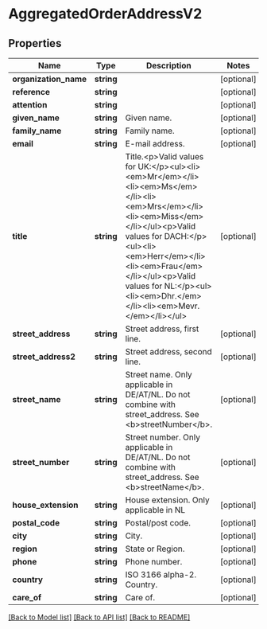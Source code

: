 # AggregatedOrderAddressV2

## Properties
Name | Type | Description | Notes
------------ | ------------- | ------------- | -------------
**organization_name** | **string** |  | [optional] 
**reference** | **string** |  | [optional] 
**attention** | **string** |  | [optional] 
**given_name** | **string** | Given name. | [optional] 
**family_name** | **string** | Family name. | [optional] 
**email** | **string** | E-mail address. | [optional] 
**title** | **string** | Title.&lt;p&gt;Valid values for UK:&lt;/p&gt;&lt;ul&gt;&lt;li&gt;&lt;em&gt;Mr&lt;/em&gt;&lt;/li&gt;&lt;li&gt;&lt;em&gt;Ms&lt;/em&gt;&lt;/li&gt;&lt;li&gt;&lt;em&gt;Mrs&lt;/em&gt;&lt;/li&gt;&lt;li&gt;&lt;em&gt;Miss&lt;/em&gt;&lt;/li&gt;&lt;/ul&gt;&lt;p&gt;Valid values for DACH:&lt;/p&gt;&lt;ul&gt;&lt;li&gt;&lt;em&gt;Herr&lt;/em&gt;&lt;/li&gt;&lt;li&gt;&lt;em&gt;Frau&lt;/em&gt;&lt;/li&gt;&lt;/ul&gt;&lt;p&gt;Valid values for NL:&lt;/p&gt;&lt;ul&gt;&lt;li&gt;&lt;em&gt;Dhr.&lt;/em&gt;&lt;/li&gt;&lt;li&gt;&lt;em&gt;Mevr.&lt;/em&gt;&lt;/li&gt;&lt;/ul&gt; | [optional] 
**street_address** | **string** | Street address, first line. | [optional] 
**street_address2** | **string** | Street address, second line. | [optional] 
**street_name** | **string** | Street name. Only applicable in DE/AT/NL. Do not combine with street_address. See &lt;b&gt;streetNumber&lt;/b&gt;. | [optional] 
**street_number** | **string** | Street number. Only applicable in DE/AT/NL. Do not combine with street_address. See &lt;b&gt;streetName&lt;/b&gt;. | [optional] 
**house_extension** | **string** | House extension. Only applicable in NL | [optional] 
**postal_code** | **string** | Postal/post code. | [optional] 
**city** | **string** | City. | [optional] 
**region** | **string** | State or Region. | [optional] 
**phone** | **string** | Phone number. | [optional] 
**country** | **string** | ISO 3166 alpha-2. Country. | [optional] 
**care_of** | **string** | Care of. | [optional] 

[[Back to Model list]](../README.md#documentation-for-models) [[Back to API list]](../README.md#documentation-for-api-endpoints) [[Back to README]](../README.md)


